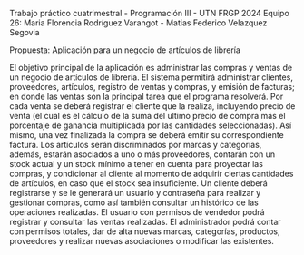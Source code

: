 Trabajo práctico cuatrimestral - Programación III - UTN FRGP 2024
Equipo 26: Maria Florencia Rodríguez Varangot - Matias Federico Velazquez Segovia

Propuesta: Aplicación para un negocio de artículos de librería

El objetivo principal de la aplicación es administrar las compras y ventas de un negocio de artículos de librería.
El sistema permitirá administrar clientes, proveedores, artículos, registro de ventas y compras, y emisión de facturas; en donde las ventas son la principal tarea que el programa resolverá. Por cada venta se deberá registrar el cliente que la realiza, incluyendo precio de venta (el cual es el cálculo de la suma del ultimo precio de compra más el porcentaje de ganancia multiplicada por las cantidades seleccionadas). Así mismo, una vez finalizada la compra se deberá emitir su correspondiente factura. 
Los artículos serán discriminados por marcas y categorías, además, estarán asociados a uno o más proveedores, contarán con un stock actual y un stock mínimo a tener en cuenta para proyectar las compras, y condicionar al cliente al momento de adquirir ciertas cantidades de artículos, en caso que el stock sea insuficiente.
Un cliente deberá registrarse y se le generará un usuario y contraseña para realizar y gestionar compras, como así también consultar un histórico de las operaciones realizadas.
El usuario con permisos de vendedor podrá registrar y consultar las ventas realizadas.
El administrador podrá contar con permisos totales, dar de alta nuevas marcas, categorías, productos, proveedores y realizar nuevas asociaciones o modificar las existentes.
